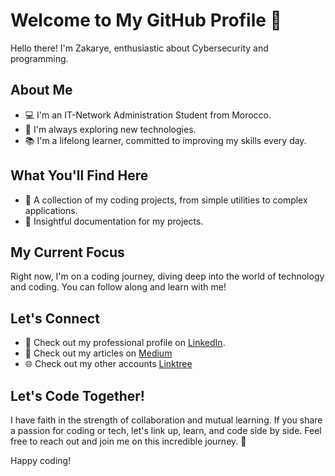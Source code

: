 # Welcome to My GitHub Profile 🚀

Hello there! I'm Zakarye, enthusiastic about Cybersecurity and programming.
## About Me

- 💻 I'm an IT-Network Administration Student from Morocco.
- 🔭 I'm always exploring new technologies.
- 📚 I'm a lifelong learner, committed to improving my skills every day.

## What You'll Find Here

- 🧠 A collection of my coding projects, from simple utilities to complex applications.
- 📖 Insightful documentation for my projects.

## My Current Focus

Right now, I'm on a coding journey, diving deep into the world of technology and coding. You can follow along and learn with me!

## Let's Connect

- 💼 Check out my professional profile on [LinkedIn](https://www.linkedin.com/in/zakarye-ridoine).
- 📖 Check out my articles on [Medium](https://medium.com/@0xRekin)
- 🌐 Check out my other accounts [Linktree](https://linktr.ee/0xRekin)

## Let's Code Together!

I have faith in the strength of collaboration and mutual learning. If you share a passion for coding or tech, let's link up, learn, and code side by side. Feel free to reach out and join me on this incredible journey. 🤝

Happy coding!
